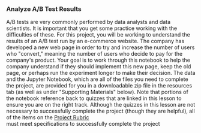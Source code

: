 ### Analyze A/B Test Results

A/B tests are very commonly performed by data analysts and data scientists.
It is important that you get some practice working with the difficulties of these.
For this project, you will be working to understand the results of an A/B test run by an e-commerce website.
The company has developed a new web page in order to try and increase the number of users who 
"convert," meaning the number of users who decide to pay for the company's product.
Your goal is to work through this notebook to help the company understand if they should implement this new page,
keep the old page, or perhaps run the experiment longer to make their decision.
The data and the Jupyter Notebook, which are all of the files you need to complete the project, 
are provided for you in a downloadable zip file in the resources tab (as well as under "Supporting Materials" below). 
Note that portions of the notebook reference back to quizzes that are linked in this lesson to ensure you are on the right track.
Although the quizzes in this lesson are not necessary to successfully complete the project (though they are helpful),
all of the items on the  [Project Rubric](https://review.udacity.com/#!/projects/37e27304-ad47-4eb0-a1ab-8c12f60e43d0/rubric)  
must meet specifications to successfully complete the project

